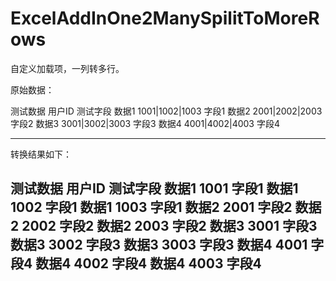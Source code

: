 # ExcelAddInOne2ManySpilitToMoreRows

自定义加载项，一列转多行。

原始数据：

测试数据	用户ID	         测试字段
数据1	   1001|1002|1003	   字段1
数据2	   2001|2002|2003	   字段2
数据3	   3001|3002|3003	   字段3
数据4	   4001|4002|4003	   字段4

-------------------------------------------
转换结果如下：

测试数据	用户ID	测试字段
数据1    1001	   字段1
数据1	   1002	   字段1
数据1	   1003	   字段1
数据2    2001	   字段2
数据2	   2002	   字段2
数据2	   2003	   字段2
数据3	   3001	   字段3
数据3	   3002    字段3
数据3	   3003	   字段3
数据4	   4001	   字段4
数据4	   4002    字段4
数据4	   4003	   字段4
------------------------------------------------
